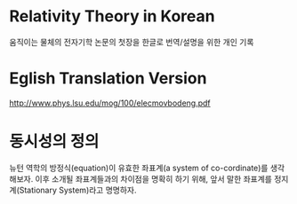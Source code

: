 # Relativity Theory in Korean
 움직이는 물체의 전자기학 논문의 첫장을 한글로 번역/설명을 위한 개인 기록

# Eglish Translation Version
http://www.phys.lsu.edu/mog/100/elecmovbodeng.pdf

# 동시성의 정의
뉴턴 역학의 방정식(equation)이 유효한 좌표계(a system of co-cordinate)를 생각해보자.
이후 소개될 좌표계들과의 차이점을 명확히 하기 위해, 앞서 말한 좌표계를 정지계(Stationary System)라고 명명하자.
